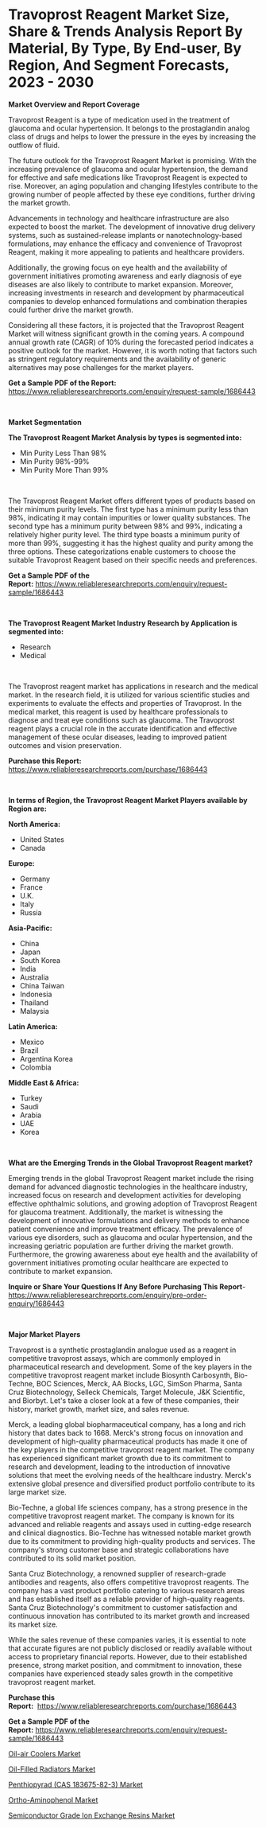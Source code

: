 <p><h1>Travoprost Reagent Market Size, Share & Trends Analysis Report By Material, By Type, By End-user, By Region, And Segment Forecasts, 2023 - 2030</h1></p><p><strong>Market Overview and Report Coverage</strong></p>
<p><p>Travoprost Reagent is a type of medication used in the treatment of glaucoma and ocular hypertension. It belongs to the prostaglandin analog class of drugs and helps to lower the pressure in the eyes by increasing the outflow of fluid.</p><p>The future outlook for the Travoprost Reagent Market is promising. With the increasing prevalence of glaucoma and ocular hypertension, the demand for effective and safe medications like Travoprost Reagent is expected to rise. Moreover, an aging population and changing lifestyles contribute to the growing number of people affected by these eye conditions, further driving the market growth.</p><p>Advancements in technology and healthcare infrastructure are also expected to boost the market. The development of innovative drug delivery systems, such as sustained-release implants or nanotechnology-based formulations, may enhance the efficacy and convenience of Travoprost Reagent, making it more appealing to patients and healthcare providers.</p><p>Additionally, the growing focus on eye health and the availability of government initiatives promoting awareness and early diagnosis of eye diseases are also likely to contribute to market expansion. Moreover, increasing investments in research and development by pharmaceutical companies to develop enhanced formulations and combination therapies could further drive the market growth.</p><p>Considering all these factors, it is projected that the Travoprost Reagent Market will witness significant growth in the coming years. A compound annual growth rate (CAGR) of 10% during the forecasted period indicates a positive outlook for the market. However, it is worth noting that factors such as stringent regulatory requirements and the availability of generic alternatives may pose challenges for the market players.</p></p>
<p><strong>Get a Sample PDF of the Report:</strong> <a href="https://www.reliableresearchreports.com/enquiry/request-sample/1686443">https://www.reliableresearchreports.com/enquiry/request-sample/1686443</a></p>
<p>&nbsp;</p>
<p><strong>Market Segmentation</strong></p>
<p><strong>The Travoprost Reagent Market Analysis by types is segmented into:</strong></p>
<p><ul><li>Min Purity Less Than 98%</li><li>Min Purity 98%-99%</li><li>Min Purity More Than 99%</li></ul></p>
<p>&nbsp;</p>
<p><p>The Travoprost Reagent Market offers different types of products based on their minimum purity levels. The first type has a minimum purity less than 98%, indicating it may contain impurities or lower quality substances. The second type has a minimum purity between 98% and 99%, indicating a relatively higher purity level. The third type boasts a minimum purity of more than 99%, suggesting it has the highest quality and purity among the three options. These categorizations enable customers to choose the suitable Travoprost Reagent based on their specific needs and preferences.</p></p>
<p><strong>Get a Sample PDF of the Report:</strong>&nbsp;<a href="https://www.reliableresearchreports.com/enquiry/request-sample/1686443">https://www.reliableresearchreports.com/enquiry/request-sample/1686443</a></p>
<p>&nbsp;</p>
<p><strong>The Travoprost Reagent Market Industry Research by Application is segmented into:</strong></p>
<p><ul><li>Research</li><li>Medical</li></ul></p>
<p>&nbsp;</p>
<p><p>The Travoprost reagent market has applications in research and the medical market. In the research field, it is utilized for various scientific studies and experiments to evaluate the effects and properties of Travoprost. In the medical market, this reagent is used by healthcare professionals to diagnose and treat eye conditions such as glaucoma. The Travoprost reagent plays a crucial role in the accurate identification and effective management of these ocular diseases, leading to improved patient outcomes and vision preservation.</p></p>
<p><strong>Purchase this Report:</strong>&nbsp; <a href="https://www.reliableresearchreports.com/purchase/1686443">https://www.reliableresearchreports.com/purchase/1686443</a></p>
<p>&nbsp;</p>
<p><strong>In terms of Region, the Travoprost Reagent Market Players available by Region are:</strong></p>
<p>
    <p> <strong> North America: </strong>
        <ul>
            <li>United States</li>
            <li>Canada</li>
        </ul>
        </p> 
    <p> <strong> Europe: </strong>
        <ul>
            <li>Germany</li>
            <li>France</li>
            <li>U.K.</li>
            <li>Italy</li>
            <li>Russia</li>
        </ul>
        </p> 
    <p> <strong> Asia-Pacific: </strong>
        <ul>
            <li>China</li>
            <li>Japan</li>
            <li>South Korea</li>
            <li>India</li>
            <li>Australia</li>
            <li>China Taiwan</li>
            <li>Indonesia</li>
            <li>Thailand</li>
            <li>Malaysia</li>
        </ul>
        </p> 
    <p> <strong> Latin America: </strong>
        <ul>
            <li>Mexico</li>
            <li>Brazil</li>
            <li>Argentina Korea</li>
            <li>Colombia</li>
        </ul>
        </p> 
    <p> <strong> Middle East & Africa: </strong>
        <ul>
            <li>Turkey</li>
            <li>Saudi</li>
            <li>Arabia</li>
            <li>UAE</li>
            <li>Korea</li>
        </ul>
    </p>
    </p>
<p>&nbsp;</p>
<p><strong>What are the Emerging Trends in the Global Travoprost Reagent market?</strong></p>
<p><p>Emerging trends in the global Travoprost Reagent market include the rising demand for advanced diagnostic technologies in the healthcare industry, increased focus on research and development activities for developing effective ophthalmic solutions, and growing adoption of Travoprost Reagent for glaucoma treatment. Additionally, the market is witnessing the development of innovative formulations and delivery methods to enhance patient convenience and improve treatment efficacy. The prevalence of various eye disorders, such as glaucoma and ocular hypertension, and the increasing geriatric population are further driving the market growth. Furthermore, the growing awareness about eye health and the availability of government initiatives promoting ocular healthcare are expected to contribute to market expansion.</p></p>
<p><strong>Inquire or Share Your Questions If Any Before Purchasing This Report</strong>- <a href="https://www.reliableresearchreports.com/enquiry/pre-order-enquiry/1686443">https://www.reliableresearchreports.com/enquiry/pre-order-enquiry/1686443</a></p>
<p>&nbsp;</p>
<p><strong>Major Market Players</strong></p>
<p><p>Travoprost is a synthetic prostaglandin analogue used as a reagent in competitive travoprost assays, which are commonly employed in pharmaceutical research and development. Some of the key players in the competitive travoprost reagent market include Biosynth Carbosynth, Bio-Techne, BOC Sciences, Merck, AA Blocks, LGC, SimSon Pharma, Santa Cruz Biotechnology, Selleck Chemicals, Target Molecule, J&K Scientific, and Biorbyt. Let's take a closer look at a few of these companies, their history, market growth, market size, and sales revenue.</p><p>Merck, a leading global biopharmaceutical company, has a long and rich history that dates back to 1668. Merck's strong focus on innovation and development of high-quality pharmaceutical products has made it one of the key players in the competitive travoprost reagent market. The company has experienced significant market growth due to its commitment to research and development, leading to the introduction of innovative solutions that meet the evolving needs of the healthcare industry. Merck's extensive global presence and diversified product portfolio contribute to its large market size.</p><p>Bio-Techne, a global life sciences company, has a strong presence in the competitive travoprost reagent market. The company is known for its advanced and reliable reagents and assays used in cutting-edge research and clinical diagnostics. Bio-Techne has witnessed notable market growth due to its commitment to providing high-quality products and services. The company's strong customer base and strategic collaborations have contributed to its solid market position.</p><p>Santa Cruz Biotechnology, a renowned supplier of research-grade antibodies and reagents, also offers competitive travoprost reagents. The company has a vast product portfolio catering to various research areas and has established itself as a reliable provider of high-quality reagents. Santa Cruz Biotechnology's commitment to customer satisfaction and continuous innovation has contributed to its market growth and increased its market size.</p><p>While the sales revenue of these companies varies, it is essential to note that accurate figures are not publicly disclosed or readily available without access to proprietary financial reports. However, due to their established presence, strong market position, and commitment to innovation, these companies have experienced steady sales growth in the competitive travoprost reagent market.</p></p>
<p><strong>Purchase this Report:</strong>&nbsp;&nbsp;<a href="https://www.reliableresearchreports.com/purchase/1686443">https://www.reliableresearchreports.com/purchase/1686443</a></p>
<p></p>
<p><strong>Get a Sample PDF of the Report:</strong>&nbsp;<a href="https://www.reliableresearchreports.com/enquiry/request-sample/1686443">https://www.reliableresearchreports.com/enquiry/request-sample/1686443</a></p>
<p><p><a href="https://medium.com/@randysimpson755/oil-air-coolers-market-share-evolution-and-market-growth-trends-2023-2030-eab4b3a7299f">Oil-air Coolers Market</a></p><p><a href="https://medium.com/@olenwuckert56/decoding-oil-filled-radiators-market-metrics-market-share-trends-and-growth-patterns-1d3c764587e3">Oil-Filled Radiators Market</a></p><p><a href="https://www.linkedin.com/pulse/decoding-penthiopyrad-cas-183675-82-3-market-deep-dive/">Penthiopyrad (CAS 183675-82-3) Market</a></p><p><a href="https://github.com/Krish2023na/Market-Research-Report-List-1/blob/main/ortho-aminophenol-market.md">Ortho-Aminophenol Market</a></p><p><a href="https://www.linkedin.com/pulse/semiconductor-grade-ion-exchange-resins-market-share/">Semiconductor Grade Ion Exchange Resins Market</a></p></p>